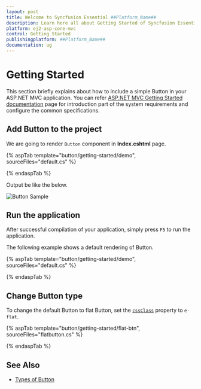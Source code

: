 ```yaml
---
layout: post
title: Welcome to Syncfusion Essential ##Platform_Name##
description: Learn here all about Getting Started of Syncfusion Essential ##Platform_Name## widgets based on HTML5 and jQuery.
platform: ej2-asp-core-mvc
control: Getting Started
publishingplatform: ##Platform_Name##
documentation: ug
---
```



# Getting Started

This section briefly explains about how to include a simple Button in your ASP.NET MVC application. You can refer [ASP.NET MVC Getting Started documentation](../getting-started) page for introduction part of the system requirements and configure the common specifications.

## Add Button to the project

We are going to render `Button` component in **Index.cshtml** page.

{% aspTab template="button/getting-started/demo", sourceFiles="default.cs" %}

{% endaspTab %}

Output be like the below.

![Button Sample](./images/button.PNG)

## Run the application

 After successful compilation of your application, simply press `F5` to run the application.

 The following example shows a default rendering of Button.

{% aspTab template="button/getting-started/demo", sourceFiles="default.cs" %}

{% endaspTab %}

## Change Button type

To change the default Button to flat Button, set the [`cssClass`](https://help.syncfusion.com/cr/aspnetcore-js2/Syncfusion.EJ2.Buttons.Button.html#Syncfusion_EJ2_Buttons_Button_CssClass) property to `e-flat`.

{% aspTab template="button/getting-started/flat-btn", sourceFiles="flatbutton.cs" %}

{% endaspTab %}

## See Also

* [Types of Button](./types-and-styles#button-types)